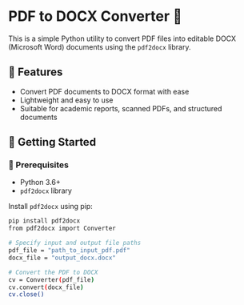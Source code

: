 # PDF to DOCX Converter 📝

This is a simple Python utility to convert PDF files into editable DOCX (Microsoft Word) documents using the `pdf2docx` library.

## 📌 Features

- Convert PDF documents to DOCX format with ease
- Lightweight and easy to use
- Suitable for academic reports, scanned PDFs, and structured documents

## 🚀 Getting Started

### 🔧 Prerequisites

- Python 3.6+
- `pdf2docx` library

Install `pdf2docx` using pip:

```bash
pip install pdf2docx
from pdf2docx import Converter

# Specify input and output file paths
pdf_file = "path_to_input_pdf.pdf"
docx_file = "output_docx.docx"

# Convert the PDF to DOCX
cv = Converter(pdf_file)
cv.convert(docx_file)
cv.close()
